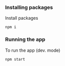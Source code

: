 
### Installing packages

Install packages

```
npm i
```

### Running the app

To run the app (dev. mode)

```
npm start
```
